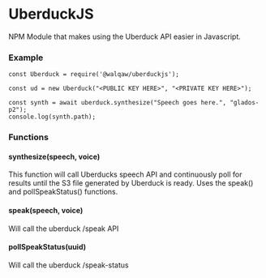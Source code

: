 # UberduckJS

NPM Module that makes using the Uberduck API easier in Javascript.

### Example

```
const Uberduck = require('@walqaw/uberduckjs');

const ud = new Uberduck("<PUBLIC KEY HERE>", "<PRIVATE KEY HERE>");

const synth = await uberduck.synthesize("Speech goes here.", "glados-p2");
console.log(synth.path);
```

### Functions
#### synthesize(speech, voice)
This function will call Uberducks speech API and continuously poll for results until the S3 file generated by Uberduck is ready.
Uses the speak() and pollSpeakStatus() functions.

#### speak(speech, voice)
Will call the uberduck /speak API

#### pollSpeakStatus(uuid)
Will call the uberduck /speak-status
